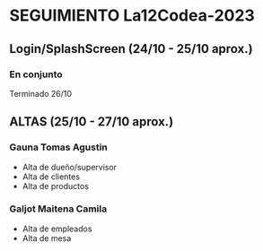 # SEGUIMIENTO La12Codea-2023

## Login/SplashScreen (24/10 - 25/10 aprox.)
### En conjunto
Terminado 26/10

## ALTAS (25/10 - 27/10 aprox.)
### Gauna Tomas Agustin
* Alta de dueño/supervisor
* Alta de clientes
* Alta de productos

### Galjot Maitena Camila
* Alta de empleados
* Alta de mesa
